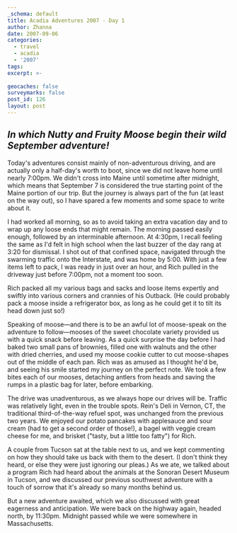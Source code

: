 ```yaml
---
_schema: default
title: Acadia Adventures 2007 - Day 1
author: Zhanna
date: 2007-09-06
categories:
  - travel
  - acadia
  - '2007'
tags:
excerpt: >- 
  
geocaches: false
surveymarks: false
post_id: 126
layout: post      
---
```


## _In which Nutty and Fruity Moose begin their wild September adventure!_

Today's adventures consist mainly of non-adventurous driving, and are actually only a half-day's worth to boot, since we did not leave home until nearly 7:00pm.   We didn't cross into Maine until sometime after midnight, which means that September 7 is considered the true starting point of the Maine portion of our trip.  But the journey is always part of the fun (at least on the way out), so I have spared a few moments and some space to write about it.

I had worked all morning, so as to avoid taking an extra vacation day and to wrap up any loose ends that might remain.  The morning passed easily enough, followed by an interminable afternoon.  At 4:30pm, I recall feeling the same as I'd felt in high school when the last buzzer of the day rang at 3:20 for dismissal.  I shot out of that confined space, navigated through the swarming traffic onto the Interstate, and was home by 5:00.  With just a few items left to pack, I was ready in just over an hour, and Rich pulled in the driveway just before 7:00pm, not a moment too soon. 

Rich packed all my various bags and sacks and loose items expertly and swiftly into various corners and crannies of his Outback.  (He could probably pack a moose inside a refrigerator box, as long as he could get it to tilt its head down just so!) 

Speaking of moose—and there is to be an awful lot of moose-speak on the adventure to follow—mooses of the sweet chocolate variety provided us with a quick snack before leaving.  As a quick surprise the day before I had baked two small pans of brownies, filled one with walnuts and the other with dried cherries, and used my moose cookie cutter to cut moose-shapes out of the middle of each pan.  Rich was as amused as I thought he'd be, and seeing his smile started my journey on the perfect note.   We took a few bites each of our mooses, detaching antlers from heads and saving the rumps in a plastic bag for later, before embarking.

The drive was unadventurous, as we always hope our drives will be.  Traffic was relatively light, even in the trouble spots.  Rein's Deli in Vernon, CT, the traditional third-of-the-way refuel spot, was unchanged from the previous two years.  We enjoyed our potato pancakes with applesauce and sour cream (had to get a second order of those!), a bagel with veggie cream cheese for me, and brisket ("tasty, but a little too fatty") for Rich.  

A couple from Tucson sat at the table next to us, and we kept commenting on how they should take us back with them to the desert.  (I don't think they heard, or else they were just ignoring our pleas.)  As we ate, we talked about a program Rich had heard about the animals at the Sonoran Desert Museum in Tucson, and we discussed our previous southwest adventure with a touch of sorrow that it's already so many months behind us.  

But a new adventure awaited, which we also discussed with great eagerness and anticipation.  We were back on the highway again, headed north, by 11:30pm.  Midnight passed while we were somewhere in Massachusetts.

  
